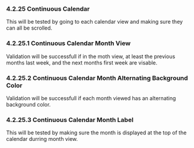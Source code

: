 ### 4.2.25 Continuous Calendar

This will be tested by going to each calendar view and making sure they can all be scrolled.

### 4.2.25.1 Continuous Calendar Month View

Validation will be successfull if in the moth view, at least the previous months last week, and the next months first week are visable.

### 4.2.25.2 Continuous Calendar Month Alternating Background Color

Validation will be successfull if each month viewed has an alternating background color.

### 4.2.25.3 Continuous Calendar Month Label

This will be tested by making sure the month is displayed at the top of the calendar durring month view.

